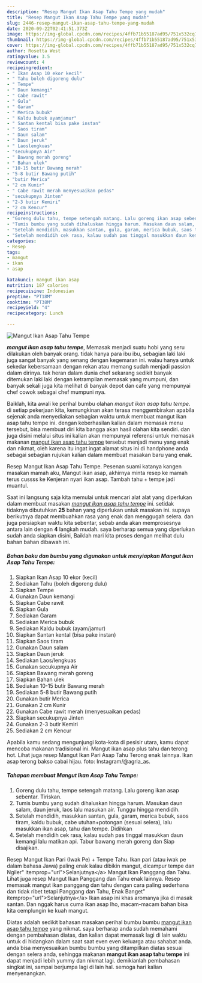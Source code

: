 ```yaml
---
description: "Resep Mangut Ikan Asap Tahu Tempe yang mudah"
title: "Resep Mangut Ikan Asap Tahu Tempe yang mudah"
slug: 2446-resep-mangut-ikan-asap-tahu-tempe-yang-mudah
date: 2020-09-22T02:41:51.373Z
image: https://img-global.cpcdn.com/recipes/4ffb71b55187ad95/751x532cq70/mangut-ikan-asap-tahu-tempe-foto-resep-utama.jpg
thumbnail: https://img-global.cpcdn.com/recipes/4ffb71b55187ad95/751x532cq70/mangut-ikan-asap-tahu-tempe-foto-resep-utama.jpg
cover: https://img-global.cpcdn.com/recipes/4ffb71b55187ad95/751x532cq70/mangut-ikan-asap-tahu-tempe-foto-resep-utama.jpg
author: Rosetta West
ratingvalue: 3.5
reviewcount: 4
recipeingredient:
- " Ikan Asap 10 ekor kecil"
- " Tahu boleh digoreng dulu"
- " Tempe"
- " Daun kemangi"
- " Cabe rawit"
- " Gula"
- " Garam"
- " Merica bubuk"
- " Kaldu bubuk ayamjamur"
- " Santan kental bisa pake instan"
- " Saos tiram"
- " Daun salam"
- " Daun jeruk"
- " Laoslengkuas"
- "secukupnya Air"
- " Bawang merah goreng"
- " Bahan ulek"
- "10-15 butir Bawang merah"
- "5-8 butir Bawang putih"
- "butir Merica"
- "2 cm Kunir"
- " Cabe rawit merah menyesuaikan pedas"
- "secukupnya Jinten"
- "2-3 butir Kemiri"
- "2 cm Kencur"
recipeinstructions:
- "Goreng dulu tahu, tempe setengah matang. Lalu goreng ikan asap sebentar. Tiriskan."
- "Tumis bumbu yang sudah dihaluskan hingga harum. Masukan daun salam, daun jeruk, laos lalu masukan air. Tunggu hingga mendidih."
- "Setelah mendidih, masukkan santan, gula, garam, merica bubuk, saos tiram, kaldu bubuk, cabe utuhan+potongan (sesuai selera), lalu masukkan ikan asap, tahu dan tempe. Didihkan"
- "Setelah mendidih cek rasa, kalau sudah pas tinggal masukkan daun kemangi lalu matikan api. Tabur bawang merah goreng dan Siap disajikan."
categories:
- Resep
tags:
- mangut
- ikan
- asap

katakunci: mangut ikan asap 
nutrition: 187 calories
recipecuisine: Indonesian
preptime: "PT18M"
cooktime: "PT38M"
recipeyield: "4"
recipecategory: Lunch

---
```



![Mangut Ikan Asap Tahu Tempe](https://img-global.cpcdn.com/recipes/4ffb71b55187ad95/751x532cq70/mangut-ikan-asap-tahu-tempe-foto-resep-utama.jpg)

<b><i>mangut ikan asap tahu tempe</i></b>, Memasak menjadi suatu hobi yang seru dilakukan oleh banyak orang. tidak hanya para ibu ibu, sebagian laki laki juga sangat banyak yang senang dengan kegemaran ini. walau hanya untuk sekedar kebersamaan dengan rekan atau memang sudah menjadi passion dalam dirinya. tak heran dalam dunia chef sekarang sedikit banyak ditemukan laki laki dengan ketrampilan memasak yang mumpuni, dan banyak sekali juga kita melihat di banyak depot dan cafe yang mempunyai chef cowok sebagai chef mumpuni nya.

Baiklah, kita awali ke perihal bumbu olahan <i>mangut ikan asap tahu tempe</i>. di setiap pekerjaan kita, kemungkinan akan terasa menggembirakan apabila sejenak anda menyediakan sebagian waktu untuk membuat mangut ikan asap tahu tempe ini. dengan keberhasilan kalian dalam memasak menu tersebut, bisa membuat diri kita bangga akan hasil olahan kita sendiri. dan juga disini melalui situs ini kalian akan mempunyai referensi untuk memasak makanan <u>mangut ikan asap tahu tempe</u> tersebut menjadi menu yang enak dan nikmat, oleh karena itu ingat ingat alamat situs ini di handphone anda sebagai sebagian rujukan kalian dalam membuat masakan baru yang enak.

Resep Mangut Ikan Asap Tahu Tempe. Pesenan suami katanya kangen masakan mamah aku, Mangut ikan asap, akhirnya minta resep ke mamah terus cussss ke Kenjeran nyari ikan asap. Tambah tahu + tempe jadi muantul.


Saat ini langsung saja kita memulai untuk mencari alat alat yang diperlukan dalam membuat masakan <u><i>mangut ikan asap tahu tempe</i></u> ini. setidak tidaknya dibutuhkan <b>25</b> bahan yang diperlukan untuk masakan ini. supaya berikutnya dapat membuahkan rasa yang enak dan menggugah selera. dan juga persiapkan waktu kita sebentar, sebab anda akan memprosesnya antara lain dengan <b>4</b> langkah mudah. saya berharap semua yang diperlukan sudah anda siapkan disini, Baiklah mari kita proses dengan melihat dulu bahan bahan dibawah ini.

<!--inarticleads1-->

##### Bahan baku dan bumbu yang digunakan untuk menyiapkan Mangut Ikan Asap Tahu Tempe:

1. Siapkan  Ikan Asap 10 ekor (kecil)
1. Sediakan  Tahu (boleh digoreng dulu)
1. Siapkan  Tempe
1. Gunakan  Daun kemangi
1. Siapkan  Cabe rawit
1. Siapkan  Gula
1. Sediakan  Garam
1. Sediakan  Merica bubuk
1. Sediakan  Kaldu bubuk (ayam/jamur)
1. Siapkan  Santan kental (bisa pake instan)
1. Siapkan  Saos tiram
1. Gunakan  Daun salam
1. Siapkan  Daun jeruk
1. Sediakan  Laos/lengkuas
1. Gunakan secukupnya Air
1. Siapkan  Bawang merah goreng
1. Siapkan  Bahan ulek
1. Sediakan 10-15 butir Bawang merah
1. Sediakan 5-8 butir Bawang putih
1. Gunakan butir Merica
1. Gunakan 2 cm Kunir
1. Gunakan  Cabe rawit merah (menyesuaikan pedas)
1. Siapkan secukupnya Jinten
1. Gunakan 2-3 butir Kemiri
1. Sediakan 2 cm Kencur


Apabila kamu sedang mengunjungi kota-kota di pesisir utara, kamu dapat mencoba makanan tradisional ini. Mangut ikan asap plus tahu dan terong hot. Lihat juga resep Mangut Ikan Pari Asap Tahu Terong enak lainnya. Ikan asap terong bakso cabai hijau. foto: Instagram/@agria_as. 

<!--inarticleads2-->

##### Tahapan membuat Mangut Ikan Asap Tahu Tempe:

1. Goreng dulu tahu, tempe setengah matang. Lalu goreng ikan asap sebentar. Tiriskan.
1. Tumis bumbu yang sudah dihaluskan hingga harum. Masukan daun salam, daun jeruk, laos lalu masukan air. Tunggu hingga mendidih.
1. Setelah mendidih, masukkan santan, gula, garam, merica bubuk, saos tiram, kaldu bubuk, cabe utuhan+potongan (sesuai selera), lalu masukkan ikan asap, tahu dan tempe. Didihkan
1. Setelah mendidih cek rasa, kalau sudah pas tinggal masukkan daun kemangi lalu matikan api. Tabur bawang merah goreng dan Siap disajikan.


Resep Mangut Ikan Pari (Iwak Pe) + Tempe Tahu. Ikan pari (atau iwak pe dalam bahasa Jawa) paling enak kalau dibikin mangut, dicampur tempe dan Ngiler&#34; itemprop=&#34;url&#34;&gt;Selanjutnya&lt;/a&gt; Mangut Ikan Panggang dan Tahu. Lihat juga resep Mangut Ikan Panggang dan Tahu enak lainnya. Resep memasak mangut ikan panggang dan tahu dengan cara paling sederhana dan tidak ribet tetapi Panggang dan Tahu, Enak Banget&#34; itemprop=&#34;url&#34;&gt;Selanjutnya&lt;/a&gt; Ikan asap ini khas aromanya jika di masak santan. Dan nggak harus cuma ikan asap lho, macam-macam bahan bisa kita cemplungin ke kuah mangut. 

Diatas adalah sedikit bahasan masakan perihal bumbu bumbu <u>mangut ikan asap tahu tempe</u> yang nikmat. saya berharap anda sudah memahami dengan pembahasan diatas, dan kalian dapat memasak lagi di lain waktu untuk di hidangkan dalam saat saat even even keluarga atau sahabat anda. anda bisa menyesuaikan bumbu bumbu yang ditampilkan diatas sesuai dengan selera anda, sehingga makanan <b>mangut ikan asap tahu tempe</b> ini dapat menjadi lebih yummy dan nikmat lagi. demikianlah pembahasan singkat ini, sampai berjumpa lagi di lain hal. semoga hari kalian menyenangkan.
